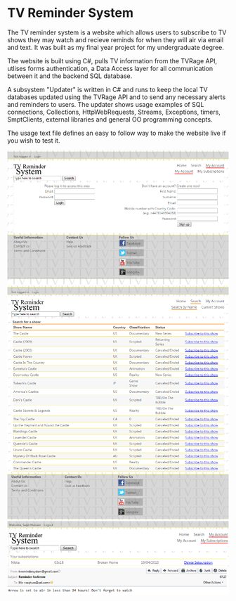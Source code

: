 TV Reminder System
========

The TV reminder system is a website which allows users to subscribe to TV shows they may watch and recieve reminds for when they will air via email and text. It was built as my final year project for my undergraduate degree.

The website is built using C#, pulls TV information from the TVRage API, utlises forms authentication, a Data Access layer for all communication between it and the backend SQL database. 

A subsystem "Updater" is written in C# and runs to keep the local TV databases updated using the TVRage API and to send any necessary alerts and reminders to users. The updater shows usage examples of SQL connections, Collections, HttpWebRequests, Streams, Exceptions, timers, SmptClients, external libraries and general OO programming concepts.

The usage text file defines an easy to follow way to make the website live if you wish to test it.

![alt tag](https://raw.githubusercontent.com/SaqibHussain/TV_Reminder_Website/master/TV1.png)
![alt tag](https://raw.githubusercontent.com/SaqibHussain/TV_Reminder_Website/master/TV2.png)
![alt tag](https://raw.githubusercontent.com/SaqibHussain/TV_Reminder_Website/master/TV3.png)
![alt tag](https://raw.githubusercontent.com/SaqibHussain/TV_Reminder_Website/master/TV4.png)